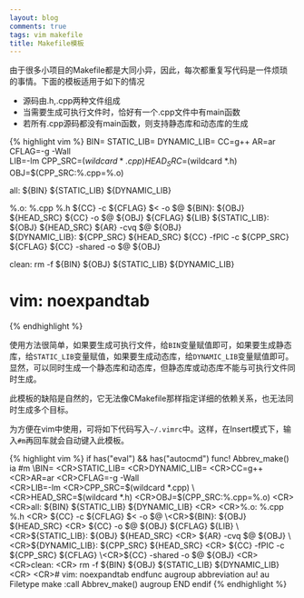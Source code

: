 ```yaml
---
layout: blog
comments: true
tags: vim makefile
title: Makefile模板
---
```


由于很多小项目的Makefile都是大同小异，因此，每次都重复写代码是一件烦琐的事情。下面的模板适用于如下的情况

  * 源码由.h,.cpp两种文件组成
  * 当需要生成可执行文件时，恰好有一个.cpp文件中有main函数
  * 若所有.cpp源码都没有main函数，则支持静态库和动态库的生成

{% highlight vim %}
BIN=
STATIC_LIB=
DYNAMIC_LIB=
CC=g++
AR=ar 
CFLAG=-g -Wall  
LIB=-lm
CPP_SRC=$(wildcard *.cpp)
HEAD_SRC=$(wildcard *.h)
OBJ=$(CPP_SRC:%.cpp=%.o)

all: ${BIN} ${STATIC_LIB} ${DYNAMIC_LIB}

%.o: %.cpp %.h
    ${CC} -c ${CFLAG} $< -o $@ 
${BIN}: ${OBJ} ${HEAD_SRC}
    ${CC} -o $@ ${OBJ} ${CFLAG} ${LIB}
${STATIC_LIB}: ${OBJ} ${HEAD_SRC}
    ${AR} -cvq $@ ${OBJ}  
${DYNAMIC_LIB}: ${CPP_SRC} ${HEAD_SRC}
    ${CC} -fPIC -c ${CPP_SRC} ${CFLAG}
${CC} -shared -o $@ ${OBJ} 

clean:
    rm -f ${BIN} ${OBJ} ${STATIC_LIB} ${DYNAMIC_LIB}

# vim: noexpandtab
{% endhighlight %}

使用方法很简单，如果要生成可执行文件，给`BIN`变量赋值即可，如果要生成静态库，给`STATIC_LIB`变量赋值，如果要生成动态库，给`DYNAMIC_LIB`变量赋值即可。显然，可以同时生成一个静态库和动态库，但静态库或动态库不能与可执行文件同时生成。

此模板的缺陷是自然的，它无法像CMakefile那样指定详细的依赖关系，也无法同时生成多个目标。

为方便在vim中使用，可将如下代码写入`~/.vimrc`中。这样，在Insert模式下，输入`#m`再回车就会自动键入此模板。

{% highlight vim %}
if has("eval") && has("autocmd")
	func! Abbrev_make()
		ia <buffer> #m 
		\BIN=
		\<CR>STATIC_LIB=
		\<CR>DYNAMIC_LIB=
		\<CR>CC=g++
		\<CR>AR=ar 
		\<CR>CFLAG=-g -Wall  
		\<CR>LIB=-lm
		\<CR>CPP_SRC=$(wildcard *.cpp)
		\<CR>HEAD_SRC=$(wildcard *.h)
		\<CR>OBJ=$(CPP_SRC:%.cpp=%.o)
		\<CR>
		\<CR>all: ${BIN} ${STATIC_LIB} ${DYNAMIC_LIB}
		\<CR>
		\<CR>%.o: %.cpp %.h
		\<CR>	${CC} -c ${CFLAG} $< -o $@ 
		\<CR>${BIN}: ${OBJ} ${HEAD_SRC}
		\<CR>	${CC} -o $@ ${OBJ} ${CFLAG} ${LIB}
		\<CR>${STATIC_LIB}: ${OBJ} ${HEAD_SRC}
		\<CR>	${AR} -cvq $@ ${OBJ}  
		\<CR>${DYNAMIC_LIB}: ${CPP_SRC} ${HEAD_SRC}
		\<CR>	${CC} -fPIC -c ${CPP_SRC} ${CFLAG}
		\<CR>${CC} -shared -o $@ ${OBJ} 
		\<CR>
		\<CR>clean:
		\<CR>	rm -f ${BIN} ${OBJ} ${STATIC_LIB} ${DYNAMIC_LIB}
		\<CR>
		\<CR># vim: noexpandtab
	endfunc
	augroup abbreviation
	au!
	au Filetype make :call Abbrev_make()
	augroup END
endif
{% endhighlight %}

